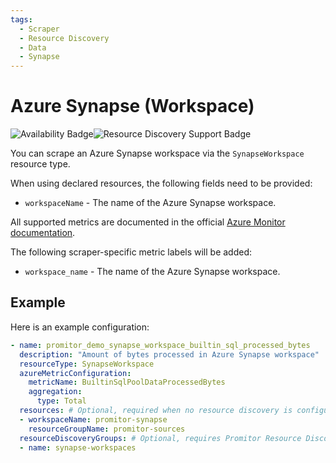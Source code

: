 ```yaml
---
tags:
  - Scraper
  - Resource Discovery
  - Data
  - Synapse
---
```


# Azure Synapse (Workspace)

![Availability Badge](https://img.shields.io/badge/Available%20Starting-v2.1-green.svg)![Resource Discovery Support Badge](https://img.shields.io/badge/Support%20for%20Resource%20Discovery-Yes-green.svg)

You can scrape an Azure Synapse workspace via the `SynapseWorkspace` resource type.

When using declared resources, the following fields need to be provided:

- `workspaceName` - The name of the Azure Synapse workspace.

All supported metrics are documented in the official [Azure Monitor documentation](https://docs.microsoft.com/en-us/azure/azure-monitor/platform/metrics-supported#microsoftsynapseworkspaces).

The following scraper-specific metric labels will be added:

- `workspace_name` - The name of the Azure Synapse workspace.

## Example

Here is an example configuration:

```yaml
- name: promitor_demo_synapse_workspace_builtin_sql_processed_bytes
  description: "Amount of bytes processed in Azure Synapse workspace"
  resourceType: SynapseWorkspace
  azureMetricConfiguration:
    metricName: BuiltinSqlPoolDataProcessedBytes
    aggregation:
      type: Total
  resources: # Optional, required when no resource discovery is configured
  - workspaceName: promitor-synapse
    resourceGroupName: promitor-sources
  resourceDiscoveryGroups: # Optional, requires Promitor Resource Discovery agent (https://promitor.io/concepts/how-it-works#using-resource-discovery)
  - name: synapse-workspaces
```
